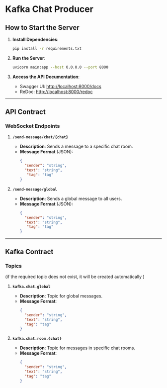 # Kafka Chat Producer

## How to Start the Server

1. **Install Dependencies**:
   ```bash
   pip install -r requirements.txt
   ```

2. **Run the Server**:
   ```bash
   uvicorn main:app --host 0.0.0.0 --port 8000
   ```

3. **Access the API Documentation**:
   - Swagger UI: [http://localhost:8000/docs](http://localhost:8000/docs)
   - ReDoc: [http://localhost:8000/redoc](http://localhost:8000/redoc)

---

## API Contract

### WebSocket Endpoints

1. **`/send-message/chat/{chat}`**
   - **Description**: Sends a message to a specific chat room.
   - **Message Format** (JSON):
     ```json
     {
       "sender": "string",
       "text": "string",
        "tag": "tag"
     }
     ```

2. **`/send-message/global`**
   - **Description**: Sends a global message to all users.
   - **Message Format** (JSON):
     ```json
     {
       "sender": "string",
       "text": "string",
        "tag": "tag"
     }
     ```

---

## Kafka Contract

### Topics

(if the required topic does not exist, it will be created automatically )

1. **`kafka.chat.global`**
   - **Description**: Topic for global messages.
   - **Message Format**:
     ```json
     {
       "sender": "string",
       "text": "string",
       "tag": "tag"
     }
     ```

2. **`kafka.chat.room.{chat}`**
   - **Description**: Topic for messages in specific chat rooms.
   - **Message Format**:
     ```json
     {
       "sender": "string",
       "text": "string",
       "tag": "tag"
     }
     ```